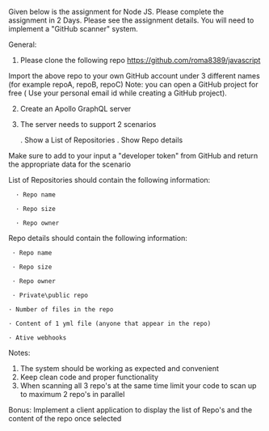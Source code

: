 Given below is the assignment for Node JS. Please complete the assignment in 2 Days.
Please see the assignment details. You will need to implement a "GitHub scanner" system.

General:

1. Please clone the following repo 
https://github.com/roma8389/javascript

Import the above repo to your own GitHub account under 3 different names (for example repoA, repoB, repoC) 
Note: you can open a GitHub project for free ( Use your personal email id while creating a GitHub project).


2. Create an Apollo GraphQL server 

3. The server needs to support 2 scenarios 

      .     Show a List of Repositories 
      .      Show Repo details 

Make sure to add to your input a "developer token" from GitHub and return the appropriate data for the scenario

List of Repositories should contain the following information:

      · Repo name

      · Repo size

      · Repo owner

Repo details should contain the following information:

     · Repo name

     · Repo size

     · Repo owner

     · Private\public repo

    · Number of files in the repo

    · Content of 1 yml file (anyone that appear in the repo)

    · Ative webhooks

Notes:
1. The system should be working as expected and convenient
2. Keep clean code and proper functionality
3. When scanning all 3 repo's at the same time limit your code to scan up to maximum 2 repo's in parallel 

Bonus:
Implement a client application to display the list of Repo's and the content of the repo once selected




